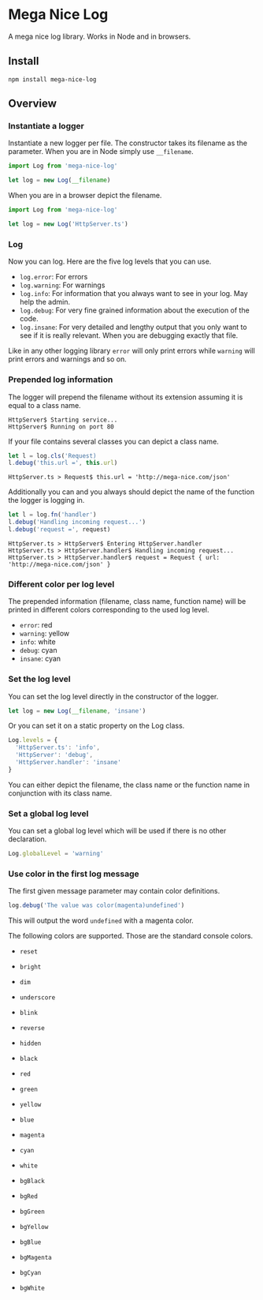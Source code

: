 # Mega Nice Log

A mega nice log library. Works in Node and in browsers.

## Install

`npm install mega-nice-log`

## Overview

### Instantiate a logger

Instantiate a new logger per file. The constructor takes its filename as the parameter. When you are in Node simply use `__filename`.

```typescript
import Log from 'mega-nice-log'

let log = new Log(__filename)
```

When you are in a browser depict the filename.

```typescript
import Log from 'mega-nice-log'

let log = new Log('HttpServer.ts')
```

### Log

Now you can log. Here are the five log levels that you can use.

- `log.error`: For errors
- `log.warning`: For warnings
- `log.info`: For information that you always want to see in your log. May help the admin.
- `log.debug`: For very fine grained information about the execution of the code.
- `log.insane`: For very detailed and lengthy output that you only want to see if it is really relevant. When you are debugging exactly that file.

Like in any other logging library `error` will only print errors while `warning` will print errors and warnings and so on.

### Prepended log information

The logger will prepend the filename without its extension assuming it is equal to a class name.

```
HttpServer$ Starting service...
HttpServer$ Running on port 80
```

If your file contains several classes you can depict a class name.

```typescript
let l = log.cls('Request)
l.debug('this.url =', this.url)
```

```
HttpServer.ts > Request$ this.url = 'http://mega-nice.com/json'
```

Additionally you can and you always should depict the name of the function the logger is logging in.

```typescript
let l = log.fn('handler')
l.debug('Handling incoming request...')
l.debug('request =', request)
```

```
HttpServer.ts > HttpServer$ Entering HttpServer.handler
HttpServer.ts > HttpServer.handler$ Handling incoming request...
HttpServer.ts > HttpServer.handler$ request = Request { url: 'http://mega-nice.com/json' }
```

### Different color per log level

The prepended information (filename, class name, function name) will be printed in different colors corresponding to the used log level.

- `error`: red
- `warning`: yellow
- `info`: white
- `debug`: cyan
- `insane`: cyan

### Set the log level

You can set the log level directly in the constructor of the logger.

```typescript
let log = new Log(__filename, 'insane')
```

Or you can set it on a static property on the Log class.

```typescript
Log.levels = {
  'HttpServer.ts': 'info',
  'HttpServer': 'debug',
  'HttpServer.handler': 'insane'
}
```

You can either depict the filename, the class name or the function name in conjunction with its class name.

### Set a global log level

You can set a global log level which will be used if there is no other declaration.

```typescript
Log.globalLevel = 'warning'
```

### Use color in the first log message

The first given message parameter may contain color definitions.

```typescript
log.debug('The value was color(magenta)undefined')
```

This will output the word `undefined` with a magenta color.

The following colors are supported. Those are the standard console colors.

- `reset`
- `bright`
- `dim`
- `underscore`
- `blink`
- `reverse`
- `hidden`
      
- `black`
- `red`
- `green`
- `yellow`
- `blue`
- `magenta`
- `cyan`
- `white`
      
- `bgBlack`
- `bgRed`
- `bgGreen`
- `bgYellow`
- `bgBlue`
- `bgMagenta`
- `bgCyan`
- `bgWhite`
